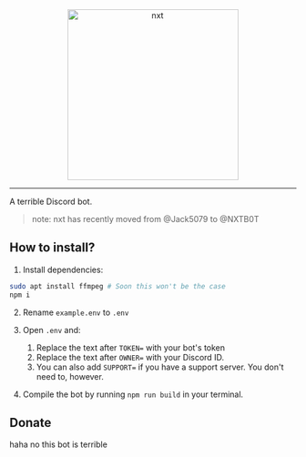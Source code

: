 <div align="center">
	<img width="300" src="https://raw.githubusercontent.com/NXTB0T/NXTB0T.github.io/master/icon.svg" alt="nxt">
</div>

---

A terrible Discord bot.

> note: nxt has recently moved from @Jack5079 to @NXTB0T

## How to install?

1. Install dependencies:

```bash
sudo apt install ffmpeg # Soon this won't be the case
npm i
```

2. Rename `example.env` to `.env`

3. Open `.env` and:
   1. Replace the text after `TOKEN=` with your bot's token
   2. Replace the text after `OWNER=` with your Discord ID.
   3. You can also add `SUPPORT=` if you have a support server. You don't need to, however.

4. Compile the bot by running `npm run build` in your terminal.

## Donate

haha no this bot is terrible
